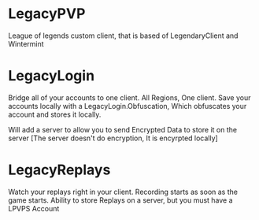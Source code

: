 LegacyPVP
=========

League of legends custom client, that is based of LegendaryClient and Wintermint


LegacyLogin
===========

Bridge all of your accounts to one client. All Regions, One client.
Save your accounts locally with a LegacyLogin.Obfuscation, Which obfuscates your account and stores it locally.

Will add a server to allow you to send Encrypted Data to store it on the server [The server doesn't do encryption, It is encyrpted locally]

LegacyReplays
=============

Watch your replays right in your client. Recording starts as soon as the game starts.
Ability to store Replays on a server, but you must have a LPVPS Account

